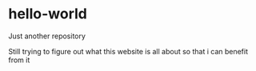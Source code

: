 # hello-world
Just another repository

Still trying to figure out what this website is all about so that i can benefit from it
